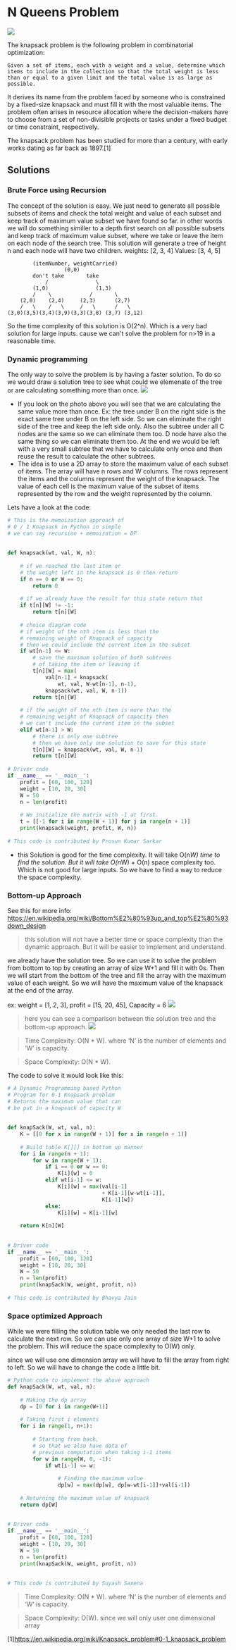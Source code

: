 # N Queens Problem 
![](./image.png)

The knapsack problem is the following problem in combinatorial optimization:

    Given a set of items, each with a weight and a value, determine which items to include in the collection so that the total weight is less than or equal to a given limit and the total value is as large as possible.

It derives its name from the problem faced by someone who is constrained by a fixed-size knapsack and must fill it with the most valuable items. The problem often arises in resource allocation where the decision-makers have to choose from a set of non-divisible projects or tasks under a fixed budget or time constraint, respectively.

The knapsack problem has been studied for more than a century, with early works dating as far back as 1897.[1] 

## Solutions
### Brute Force using Recursion
The concept of the solution is easy. We just need to generate all possible subsets of items and check the total weight and value of each subset and keep track of maximum value subset we have found so far. in other words we will do something similler to a depth first search on all possible subsets and keep track of maximum value subset, where we take or leave the item on each node of the search tree.
This solution will generate a tree of height n and each node will have two children.
weights: [2, 3, 4]
Values: [3, 4, 5]

            (itemNumber, weightCarried)
                      (0,0)
            don't take       take 
                /               \
            (1,0)               (1,3)
            /    \            /       \
        (2,0)    (2,4)     (2,3)      (2,7)
        /   \    /   \     /   \      /   \
    (3,0)(3,5)(3,4)(3,9)(3,3)(3,8) (3,7) (3,12)

                        
So the time complexity of this solution is O(2^n).
Which is a very bad solution for large inputs. cause we can't solve the problem for n>19 in a reasonable time.



### Dynamic programming 
The only way to solve the problem is by having a faster solution. 
To do so we would draw a solution tree to see what could we elemenate of the tree or are calculating something more than once.
![](./knapsack1.jpg)
- If you look on the photo above you will see that we are calculating the same value more than once. Ex: the tree under B on the right side is the exact same tree under B on the left side. So we can eliminate the right side of the tree and keep the left side only. Also the subtree under all C nodes are the same so we can eliminate them too. 
D node have also the same thing so we can eliminate them too. At the end we would be left with a very small subtree that we have to calculate only once and then reuse the result to calculate the other subtrees.
- The idea is to use a 2D array to store the maximum value of each subset of items. The array will have n rows and W columns. The rows represent the items and the columns represent the weight of the knapsack. The value of each cell is the maximum value of the subset of items represented by the row and the weight represented by the column.

Lets have a look at the code:
```python
# This is the memoization approach of 
# 0 / 1 Knapsack in Python in simple 
# we can say recursion + memoization = DP 
  
  
def knapsack(wt, val, W, n): 
  
    # if we reached the last item or 
    # the weight left in the knapsack is 0 then return 
    if n == 0 or W == 0: 
        return 0
    
    # if we already have the result for this state return that
    if t[n][W] != -1: 
        return t[n][W] 
  
    # choice diagram code 
    # if weight of the nth item is less than the 
    # remaining weight of Knapsack of capacity
    # then we could include the current item in the subset
    if wt[n-1] <= W: 
        # save the maximum solution of both subtrees 
        # of taking the item or leaving it
        t[n][W] = max( 
            val[n-1] + knapsack( 
                wt, val, W-wt[n-1], n-1), 
            knapsack(wt, val, W, n-1)) 
        return t[n][W] 
    
    # if the weight of the nth item is more than the
    # remaining weight of Knapsack of capacity then
    # we can't include the current item in the subset
    elif wt[n-1] > W: 
        # there is only one subtree
        # then we have only one solution to save for this state
        t[n][W] = knapsack(wt, val, W, n-1) 
        return t[n][W] 
  
# Driver code 
if __name__ == '__main__': 
    profit = [60, 100, 120] 
    weight = [10, 20, 30] 
    W = 50
    n = len(profit) 
      
    # We initialize the matrix with -1 at first. 
    t = [[-1 for i in range(W + 1)] for j in range(n + 1)] 
    print(knapsack(weight, profit, W, n)) 
  
# This code is contributed by Prosun Kumar Sarkar 
```

- this Solution is good for the time complexity. It will take O(n*W) time to find the solution. But it will take O(n*W) + O(n) space complexity too. Which is not good for large inputs. So we have to find a way to reduce the space complexity.


### Bottom-up Approach
See this for more info: https://en.wikipedia.org/wiki/Bottom%E2%80%93up_and_top%E2%80%93down_design

> this solution will not have a better time or space complexity than the dynamic approach. But it will be easier to implement and understand. 

we already have the solution tree. So we can use it to solve the problem from bottom to top by creating an array of size W+1 and fill it with 0s. Then we will start from the bottom of the tree and fill the array with the maximum value of each weight. So we will have the maximum value of the knapsack at the end of the array.

ex:
weight = [1, 2, 3], profit = [15, 20, 45], Capacity = 6
![](./1.jpg)

> here you can see a comparison between the solution tree and the bottom-up approach.
![](./2.jpg)

> Time Complexity: O(N * W). where ‘N’ is the number of elements and ‘W’ is capacity. 

> Space Complexity: O(N * W).


The code to solve it would look like this:
```python
# A Dynamic Programming based Python 
# Program for 0-1 Knapsack problem 
# Returns the maximum value that can 
# be put in a knapsack of capacity W 
  
  
def knapSack(W, wt, val, n): 
    K = [[0 for x in range(W + 1)] for x in range(n + 1)] 
  
    # Build table K[][] in bottom up manner 
    for i in range(n + 1): 
        for w in range(W + 1): 
            if i == 0 or w == 0: 
                K[i][w] = 0
            elif wt[i-1] <= w: 
                K[i][w] = max(val[i-1] 
                              + K[i-1][w-wt[i-1]], 
                              K[i-1][w]) 
            else: 
                K[i][w] = K[i-1][w] 
  
    return K[n][W] 
  
  
# Driver code 
if __name__ == '__main__': 
    profit = [60, 100, 120] 
    weight = [10, 20, 30] 
    W = 50
    n = len(profit) 
    print(knapSack(W, weight, profit, n)) 
  
# This code is contributed by Bhavya Jain 
```


### Space optimized Approach
While we were filling the solution table we only needed the last row to calculate the next row. So we can use only one array of size W+1 to solve the problem. This will reduce the space complexity to O(W) only.

since we will use one dimension array we will have to fill the array from right to left. So we will have to change the code a little bit.

```python
# Python code to implement the above approach 
def knapSack(W, wt, val, n): 
      
    # Making the dp array 
    dp = [0 for i in range(W+1)] 
  
    # Taking first i elements 
    for i in range(1, n+1): 
        
        # Starting from back, 
        # so that we also have data of 
        # previous computation when taking i-1 items 
        for w in range(W, 0, -1): 
            if wt[i-1] <= w: 
                  
                # Finding the maximum value 
                dp[w] = max(dp[w], dp[w-wt[i-1]]+val[i-1]) 
      
    # Returning the maximum value of knapsack 
    return dp[W] 
  
  
# Driver code 
if __name__ == '__main__': 
    profit = [60, 100, 120] 
    weight = [10, 20, 30] 
    W = 50
    n = len(profit) 
    print(knapSack(W, weight, profit, n)) 
  
  
# This code is contributed by Suyash Saxena
```
> Time Complexity: O(N * W). where ‘N’ is the number of elements and ‘W’ is capacity. 

> Space Complexity: O(W). since we will only user one dimensional array


[1]https://en.wikipedia.org/wiki/Knapsack_problem#0-1_knapsack_problem